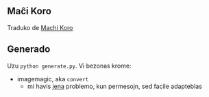 ## Maĉi Koro

Traduko de [Machi Koro](https://www.kosmos.de/spielware/spiele/familienspiele/7444/machi-koro)

## Generado

Uzu `python generate.py`. Vi bezonas krome:

* imagemagic, aka `convert`
  * mi havis [jena](https://stackoverflow.com/questions/52998331/imagemagick-security-policy-pdf-blocking-conversion) problemo, kun permesojn, sed facile adapteblas
